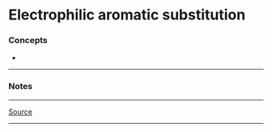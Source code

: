 # Electrophilic aromatic substitution

### Concepts

- 

---

### Notes

---

[Source](https://youtu.be/WXz3JgI3VmA)

---